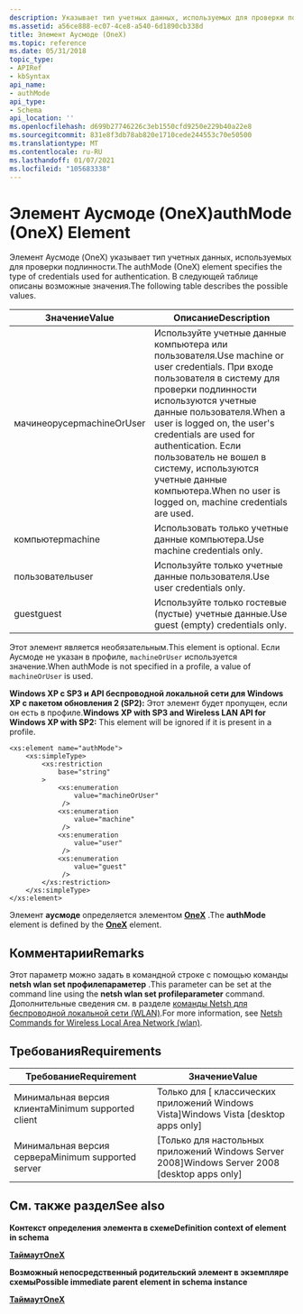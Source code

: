 ```yaml
---
description: Указывает тип учетных данных, используемых для проверки подлинности.
ms.assetid: a56ce888-ec07-4ce8-a540-6d1890cb338d
title: Элемент Аусмоде (OneX)
ms.topic: reference
ms.date: 05/31/2018
topic_type:
- APIRef
- kbSyntax
api_name:
- authMode
api_type:
- Schema
api_location: ''
ms.openlocfilehash: d699b27746226c3eb1550cfd9250e229b40a22e8
ms.sourcegitcommit: 831e8f3db78ab820e1710cede244553c70e50500
ms.translationtype: MT
ms.contentlocale: ru-RU
ms.lasthandoff: 01/07/2021
ms.locfileid: "105683338"
---
```

# <a name="authmode-onex-element"></a><span data-ttu-id="e7c30-103">Элемент Аусмоде (OneX)</span><span class="sxs-lookup"><span data-stu-id="e7c30-103">authMode (OneX) Element</span></span>

<span data-ttu-id="e7c30-104">Элемент Аусмоде (OneX) указывает тип учетных данных, используемых для проверки подлинности.</span><span class="sxs-lookup"><span data-stu-id="e7c30-104">The authMode (OneX) element specifies the type of credentials used for authentication.</span></span> <span data-ttu-id="e7c30-105">В следующей таблице описаны возможные значения.</span><span class="sxs-lookup"><span data-stu-id="e7c30-105">The following table describes the possible values.</span></span>



| <span data-ttu-id="e7c30-106">Значение</span><span class="sxs-lookup"><span data-stu-id="e7c30-106">Value</span></span>         | <span data-ttu-id="e7c30-107">Описание</span><span class="sxs-lookup"><span data-stu-id="e7c30-107">Description</span></span>                                                                                                                                                             |
|---------------|-------------------------------------------------------------------------------------------------------------------------------------------------------------------------|
| <span data-ttu-id="e7c30-108">мачинеорусер</span><span class="sxs-lookup"><span data-stu-id="e7c30-108">machineOrUser</span></span> | <span data-ttu-id="e7c30-109">Используйте учетные данные компьютера или пользователя.</span><span class="sxs-lookup"><span data-stu-id="e7c30-109">Use machine or user credentials.</span></span> <span data-ttu-id="e7c30-110">При входе пользователя в систему для проверки подлинности используются учетные данные пользователя.</span><span class="sxs-lookup"><span data-stu-id="e7c30-110">When a user is logged on, the user's credentials are used for authentication.</span></span> <span data-ttu-id="e7c30-111">Если пользователь не вошел в систему, используются учетные данные компьютера.</span><span class="sxs-lookup"><span data-stu-id="e7c30-111">When no user is logged on, machine credentials are used.</span></span> |
| <span data-ttu-id="e7c30-112">компьютер</span><span class="sxs-lookup"><span data-stu-id="e7c30-112">machine</span></span>       | <span data-ttu-id="e7c30-113">Использовать только учетные данные компьютера.</span><span class="sxs-lookup"><span data-stu-id="e7c30-113">Use machine credentials only.</span></span>                                                                                                                                           |
| <span data-ttu-id="e7c30-114">пользователь</span><span class="sxs-lookup"><span data-stu-id="e7c30-114">user</span></span>          | <span data-ttu-id="e7c30-115">Используйте только учетные данные пользователя.</span><span class="sxs-lookup"><span data-stu-id="e7c30-115">Use user credentials only.</span></span>                                                                                                                                              |
| <span data-ttu-id="e7c30-116">guest</span><span class="sxs-lookup"><span data-stu-id="e7c30-116">guest</span></span>         | <span data-ttu-id="e7c30-117">Используйте только гостевые (пустые) учетные данные.</span><span class="sxs-lookup"><span data-stu-id="e7c30-117">Use guest (empty) credentials only.</span></span>                                                                                                                                     |



 

<span data-ttu-id="e7c30-118">Этот элемент является необязательным.</span><span class="sxs-lookup"><span data-stu-id="e7c30-118">This element is optional.</span></span> <span data-ttu-id="e7c30-119">Если Аусмоде не указан в профиле, `machineOrUser` используется значение.</span><span class="sxs-lookup"><span data-stu-id="e7c30-119">When authMode is not specified in a profile, a value of `machineOrUser` is used.</span></span>

<span data-ttu-id="e7c30-120">**Windows XP с SP3 и API беспроводной локальной сети для Windows XP с пакетом обновления 2 (SP2):** Этот элемент будет пропущен, если он есть в профиле.</span><span class="sxs-lookup"><span data-stu-id="e7c30-120">**Windows XP with SP3 and Wireless LAN API for Windows XP with SP2:** This element will be ignored if it is present in a profile.</span></span>

``` syntax
<xs:element name="authMode">
    <xs:simpleType>
        <xs:restriction
            base="string"
        >
            <xs:enumeration
                value="machineOrUser"
             />
            <xs:enumeration
                value="machine"
             />
            <xs:enumeration
                value="user"
             />
            <xs:enumeration
                value="guest"
             />
        </xs:restriction>
    </xs:simpleType>
</xs:element>
```

<span data-ttu-id="e7c30-121">Элемент **аусмоде** определяется элементом [**OneX**](onexschema-onex-element.md) .</span><span class="sxs-lookup"><span data-stu-id="e7c30-121">The **authMode** element is defined by the [**OneX**](onexschema-onex-element.md) element.</span></span>

## <a name="remarks"></a><span data-ttu-id="e7c30-122">Комментарии</span><span class="sxs-lookup"><span data-stu-id="e7c30-122">Remarks</span></span>

<span data-ttu-id="e7c30-123">Этот параметр можно задать в командной строке с помощью команды **netsh wlan set профилепараметер** .</span><span class="sxs-lookup"><span data-stu-id="e7c30-123">This parameter can be set at the command line using the **netsh wlan set profileparameter** command.</span></span> <span data-ttu-id="e7c30-124">Дополнительные сведения см. в разделе [команды Netsh для беспроводной локальной сети (WLAN)](/previous-versions/windows/it-pro/windows-server-2008-R2-and-2008/cc755301(v=ws.10)).</span><span class="sxs-lookup"><span data-stu-id="e7c30-124">For more information, see [Netsh Commands for Wireless Local Area Network (wlan)](/previous-versions/windows/it-pro/windows-server-2008-R2-and-2008/cc755301(v=ws.10)).</span></span>

## <a name="requirements"></a><span data-ttu-id="e7c30-125">Требования</span><span class="sxs-lookup"><span data-stu-id="e7c30-125">Requirements</span></span>



| <span data-ttu-id="e7c30-126">Требование</span><span class="sxs-lookup"><span data-stu-id="e7c30-126">Requirement</span></span> | <span data-ttu-id="e7c30-127">Значение</span><span class="sxs-lookup"><span data-stu-id="e7c30-127">Value</span></span> |
|-------------------------------------|------------------------------------------------------|
| <span data-ttu-id="e7c30-128">Минимальная версия клиента</span><span class="sxs-lookup"><span data-stu-id="e7c30-128">Minimum supported client</span></span><br/> | <span data-ttu-id="e7c30-129">Только для \[ классических приложений Windows Vista\]</span><span class="sxs-lookup"><span data-stu-id="e7c30-129">Windows Vista \[desktop apps only\]</span></span><br/>       |
| <span data-ttu-id="e7c30-130">Минимальная версия сервера</span><span class="sxs-lookup"><span data-stu-id="e7c30-130">Minimum supported server</span></span><br/> | <span data-ttu-id="e7c30-131">\[Только для настольных приложений Windows Server 2008\]</span><span class="sxs-lookup"><span data-stu-id="e7c30-131">Windows Server 2008 \[desktop apps only\]</span></span><br/> |



## <a name="see-also"></a><span data-ttu-id="e7c30-132">См. также раздел</span><span class="sxs-lookup"><span data-stu-id="e7c30-132">See also</span></span>

<dl> <dt>

<span data-ttu-id="e7c30-133">**Контекст определения элемента в схеме**</span><span class="sxs-lookup"><span data-stu-id="e7c30-133">**Definition context of element in schema**</span></span>
</dt> <dt>

[<span data-ttu-id="e7c30-134">**Таймаут**</span><span class="sxs-lookup"><span data-stu-id="e7c30-134">**OneX**</span></span>](onexschema-onex-element.md)
</dt> <dt>

<span data-ttu-id="e7c30-135">**Возможный непосредственный родительский элемент в экземпляре схемы**</span><span class="sxs-lookup"><span data-stu-id="e7c30-135">**Possible immediate parent element in schema instance**</span></span>
</dt> <dt>

[<span data-ttu-id="e7c30-136">**Таймаут**</span><span class="sxs-lookup"><span data-stu-id="e7c30-136">**OneX**</span></span>](onexschema-onex-element.md)
</dt> </dl>

 

 
